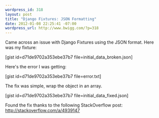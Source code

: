 ```yaml
--- 
wordpress_id: 318
layout: post
title: "Django Fixtures: JSON Formatting"
date: 2012-01-08 22:25:41 -07:00
wordpress_url: http://www.bwigg.com/?p=318
---
```

Came across an issue with Django Fixtures using the JSON format. Here was my fixture:

[gist id=d71de9702a353ebe37b7 file=initial_data_broken.json]

Here's the error I was getting:

[gist id=d71de9702a353ebe37b7 file=error.txt]

The fix was simple, wrap the object in an array.

[gist id=d71de9702a353ebe37b7 file=initial_data_fixed.json]

Found the fix thanks to the following StackOverflow post: <a title="Type error trying to load fixtures with Content_type natural keys in Django" href="http://stackoverflow.com/a/4939147" target="_blank">http://stackoverflow.com/a/4939147</a>
